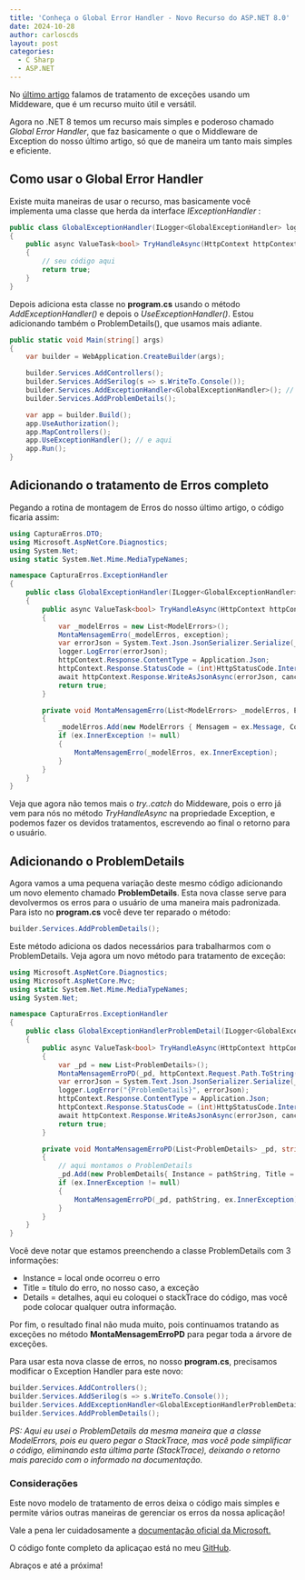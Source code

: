 ```yaml
---
title: 'Conheça o Global Error Handler - Novo Recurso do ASP.NET 8.0'
date: 2024-10-28
author: carloscds
layout: post
categories:
  - C Sharp 
  - ASP.NET 
---
```

No [último artigo](https://carloscds.net/2024/07/tratamento-erros-inner-exception) falamos de tratamento de exceções usando um Middeware, que é um recurso muito útil e versátil.

Agora no .NET 8 temos um recurso mais simples e poderoso chamado *Global Error Handler*, que faz basicamente o que o Middleware de Exception do nosso último artigo, só que de maneira um tanto mais simples e eficiente.

## Como usar o Global Error Handler

Existe muita maneiras de usar o recurso, mas basicamente você implementa uma classe que herda da interface *IExceptionHandler* :


```csharp
public class GlobalExceptionHandler(ILogger<GlobalExceptionHandler> logger) : IExceptionHandler
{
    public async ValueTask<bool> TryHandleAsync(HttpContext httpContext, Exception exception, CancellationToken cancellationToken)
    {
        // seu código aqui
        return true;
    }
}
```

Depois adiciona esta classe no **program.cs** usando o método *AddExceptionHandler()* e depois o *UseExceptionHandler()*. Estou adicionando também o ProblemDetails(), que usamos mais adiante.

```csharp
public static void Main(string[] args)
{
    var builder = WebApplication.CreateBuilder(args);

    builder.Services.AddControllers();
    builder.Services.AddSerilog(s => s.WriteTo.Console());
    builder.Services.AddExceptionHandler<GlobalExceptionHandler>(); // aqui
    builder.Services.AddProblemDetails();

    var app = builder.Build();
    app.UseAuthorization();
    app.MapControllers();
    app.UseExceptionHandler(); // e aqui
    app.Run();
}
```

## Adicionando o tratamento de Erros completo

Pegando a rotina de montagem de Erros do nosso último artigo, o código ficaria assim:

```csharp
using CapturaErros.DTO;
using Microsoft.AspNetCore.Diagnostics;
using System.Net;
using static System.Net.Mime.MediaTypeNames;

namespace CapturaErros.ExceptionHandler
{
    public class GlobalExceptionHandler(ILogger<GlobalExceptionHandler> logger) : IExceptionHandler
    {
        public async ValueTask<bool> TryHandleAsync(HttpContext httpContext, Exception exception, CancellationToken cancellationToken)
        {
            var _modelErros = new List<ModelErrors>();
            MontaMensagemErro(_modelErros, exception);
            var errorJson = System.Text.Json.JsonSerializer.Serialize(_modelErros);
            logger.LogError(errorJson);
            httpContext.Response.ContentType = Application.Json;
            httpContext.Response.StatusCode = (int)HttpStatusCode.InternalServerError;
            await httpContext.Response.WriteAsJsonAsync(errorJson, cancellationToken).ConfigureAwait(false);
            return true;
        }

        private void MontaMensagemErro(List<ModelErrors> _modelErros, Exception ex)
        {
            _modelErros.Add(new ModelErrors { Mensagem = ex.Message, CodeTrace = ex.StackTrace });
            if (ex.InnerException != null)
            {
                MontaMensagemErro(_modelErros, ex.InnerException);
            }
        }
    }
}
```

Veja que agora não temos mais o *try..catch* do Middeware, pois o erro já vem para nós no método *TryHandleAsync* na propriedade Exception, e podemos fazer os devidos tratamentos, escrevendo ao final o retorno para o usuário.

## Adicionando o ProblemDetails

Agora vamos a uma pequena variação deste mesmo código adicionando um novo elemento chamado **ProblemDetails**. Esta nova classe serve para devolvermos os erros para o usuário de uma maneira mais padronizada. Para isto no **program.cs** você deve ter reparado o método:

```csharp
builder.Services.AddProblemDetails();
```
Este método adiciona os dados necessários para trabalharmos com o ProblemDetails. Veja agora um novo método para tratamento de exceção:


```csharp
using Microsoft.AspNetCore.Diagnostics;
using Microsoft.AspNetCore.Mvc;
using static System.Net.Mime.MediaTypeNames;
using System.Net;

namespace CapturaErros.ExceptionHandler
{
    public class GlobalExceptionHandlerProblemDetail(ILogger<GlobalExceptionHandlerProblemDetail> logger) : IExceptionHandler
    {
        public async ValueTask<bool> TryHandleAsync(HttpContext httpContext, Exception exception, CancellationToken cancellationToken)
        {
            var _pd = new List<ProblemDetails>();
            MontaMensagemErroPD(_pd, httpContext.Request.Path.ToString(), exception);
            var errorJson = System.Text.Json.JsonSerializer.Serialize(_pd);
            logger.LogError("{ProblemDetails}", errorJson);
            httpContext.Response.ContentType = Application.Json;
            httpContext.Response.StatusCode = (int)HttpStatusCode.InternalServerError;
            await httpContext.Response.WriteAsJsonAsync(errorJson, cancellationToken).ConfigureAwait(false);
            return true;
        }

        private void MontaMensagemErroPD(List<ProblemDetails> _pd, string pathString, Exception ex)
        {
            // aqui montamos o ProblemDetails
            _pd.Add(new ProblemDetails{ Instance = pathString, Title = ex.Message, Detail = ex.StackTrace });
            if (ex.InnerException != null)
            {
                MontaMensagemErroPD(_pd, pathString, ex.InnerException);
            }
        }
    }
}
```
Você deve notar que estamos preenchendo a classe ProblemDetails com 3 informações: 
* Instance = local onde ocorreu o erro
* Title = título do erro, no nosso caso, a exceção
* Details = detalhes, aqui eu coloquei o stackTrace do código, mas você pode colocar qualquer outra informação.

Por fim, o resultado final não muda muito, pois continuamos tratando as exceções no método **MontaMensagemErroPD** para pegar toda a árvore de exceções.

Para usar esta nova classe de erros, no nosso **program.cs**, precisamos modificar o Exception Handler para este novo:

```csharp
builder.Services.AddControllers();
builder.Services.AddSerilog(s => s.WriteTo.Console());
builder.Services.AddExceptionHandler<GlobalExceptionHandlerProblemDetail>(); // aqui
builder.Services.AddProblemDetails();
```

*PS: Aqui eu usei o ProblemDetails da mesma maneira que a classe ModelErrors, pois eu quero pegar o StackTrace, mas você pode simplificar o código, eliminando esta última parte (StackTrace), deixando o retorno mais parecido com o informado na documentação.*

### Considerações
Este novo modelo de tratamento de erros deixa o código mais simples e permite vários outras maneiras de gerenciar os erros da nossa aplicação!

Vale a pena ler cuidadosamente a [documentação oficial da Microsoft.](https://learn.microsoft.com/en-us/aspnet/core/fundamentals/error-handling?view=aspnetcore-8.0)

O código fonte completo da aplicaçao está no meu [GitHub](https://github.com/carloscds/CSharpSamples/tree/master/CapturaErrosGlobalException).

Abraços e até a próxima!
